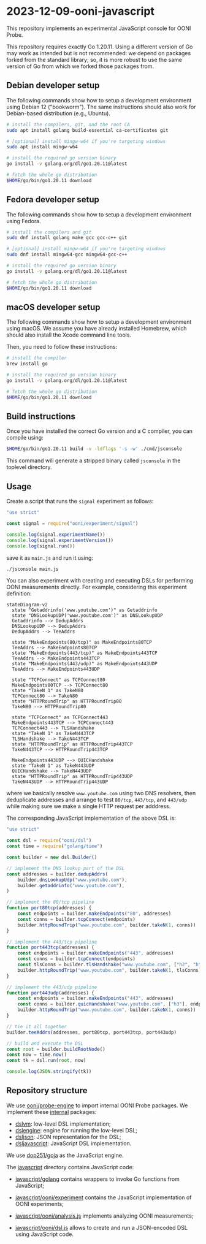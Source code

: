 # 2023-12-09-ooni-javascript

This repository implements an experimental JavaScript console for OONI Probe.

This repository requires exactly Go 1.20.11. Using a different version of Go may work
as intended but is not recommended: we depend on packages forked from the standard library; so, it
is more robust to use the same version of Go from which we forked those packages from.

## Debian developer setup

The following commands show how to setup a development environment using Debian 12 ("bookworm"). The
same instructions should also work for Debian-based distribution (e.g., Ubuntu).

```bash
# install the compilers, git, and the root CA
sudo apt install golang build-essential ca-certificates git

# [optional] install mingw-w64 if you're targeting windows
sudo apt install mingw-w64

# install the required go version binary
go install -v golang.org/dl/go1.20.11@latest

# fetch the whole go distribution
$HOME/go/bin/go1.20.11 download
```

## Fedora developer setup

The following commands show how to setup a development environment using Fedora.

```bash
# install the compilers and git
sudo dnf install golang make gcc gcc-c++ git

# [optional] install mingw-w64 if you're targeting windows
sudo dnf install mingw64-gcc mingw64-gcc-c++

# install the required go version binary
go install -v golang.org/dl/go1.20.11@latest

# fetch the whole go distribution
$HOME/go/bin/go1.20.11 download
```

## macOS developer setup

The following commands show how to setup a development environment using macOS. We assume you
have already installed Homebrew, which should also install the Xcode command line tools.

Then, you need to follow these instructions:

```bash
# install the compiler
brew install go

# install the required go version binary
go install -v golang.org/dl/go1.20.11@latest

# fetch the whole go distribution
$HOME/go/bin/go1.20.11 download
```

## Build instructions

Once you have installed the correct Go version and a C compiler, you can compile using:

```bash
$HOME/go/bin/go1.20.11 build -v -ldflags '-s -w' ./cmd/jsconsole
```

This command will generate a stripped binary called `jsconsole` in the toplevel directory.

## Usage

Create a script that runs the `signal` experiment as follows:

```JavaScript
"use strict"

const signal = require("ooni/experiment/signal")

console.log(signal.experimentName())
console.log(signal.experimentVersion())
console.log(signal.run())
```

save it as `main.js` and run it using:

```bash
./jsconsole main.js
```

You can also experiment with creating and executing DSLs for performing
OONI measurements directly. For example, considering this experiment definition:

```mermaid
stateDiagram-v2
  state "Getaddrinfo('www.youtube.com')" as Getaddrinfo
  state "DNSLookupUDP('www.youtube.com')" as DNSLookupUDP
  Getaddrinfo --> DedupAddrs
  DNSLookupUDP --> DedupAddrs
  DedupAddrs --> TeeAddrs

  state "MakeEndpoints(80/tcp)" as MakeEndpoints80TCP
  TeeAddrs --> MakeEndpoints80TCP
  state "MakeEndpoints(443/tcp)" as MakeEndpoints443TCP
  TeeAddrs --> MakeEndpoints443TCP
  state "MakeEndpoints(443/udp)" as MakeEndpoints443UDP
  TeeAddrs --> MakeEndpoints443UDP

  state "TCPConnect" as TCPConnect80
  MakeEndpoints80TCP --> TCPConnect80
  state "TakeN 1" as TakeN80
  TCPConnect80 --> TakeN80
  state "HTTPRoundTrip" as HTTPRoundTrip80
  TakeN80 --> HTTPRoundTrip80

  state "TCPConnect" as TCPConnect443
  MakeEndpoints443TCP --> TCPConnect443
  TCPConnect443 --> TLSHandshake
  state "TakeN 1" as TakeN443TCP
  TLSHandshake --> TakeN443TCP
  state "HTTPRoundTrip" as HTTPRoundTrip443TCP
  TakeN443TCP --> HTTPRoundTrip443TCP

  MakeEndpoints443UDP --> QUICHandshake
  state "TakeN 1" as TakeN443UDP
  QUICHandshake --> TakeN443UDP
  state "HTTPRoundTrip" as HTTPRoundTrip443UDP
  TakeN443UDP --> HTTPRoundTrip443UDP
```

where we basically resolve `www.youtube.com` using two DNS resolvers, then
deduplicate addresses and arrange to test `80/tcp`, `443/tcp`, and `443/udp`
while making sure we make a single HTTP request per adddress.

The corresponding JavaScript implementation of the above DSL is:

```JavaScript
"use strict"

const dsl = require("ooni/dsl")
const time = require("golang/time")

const builder = new dsl.Builder()

// implement the DNS lookup part of the DSL
const addresses = builder.dedupAddrs(
	builder.dnsLookupUdp("www.youtube.com"),
	builder.getaddrinfo("www.youtube.com"),
)

// implement the 80/tcp pipeline
function port80tcp(addresses) {
	const endpoints = builder.makeEndpoints("80", addresses)
	const conns = builder.tcpConnect(endpoints)
	builder.httpRoundTrip("www.youtube.com", builder.takeN(1, conns))
}

// implement the 443/tcp pipeline
function port443tcp(addresses) {
	const endpoints = builder.makeEndpoints("443", addresses)
	const conns = builder.tcpConnect(endpoints)
	const tlsConns = builder.tlsHandshake("www.youtube.com", ["h2", "http1/1.1"], conns)
	builder.httpRoundTrip("www.youtube.com", builder.takeN(1, tlsConns))
}

// implement the 443/udp pipeline
function port443udp(addresses) {
	const endpoints = builder.makeEndpoints("443", addresses)
	const conns = builder.quicHandshake("www.youtube.com", ["h3"], endpoints)
	builder.httpRoundTrip("www.youtube.com", builder.takeN(1, conns))
}

// tie it all together
builder.teeAddrs(addresses, port80tcp, port443tcp, port443udp)

// build and execute the DSL
const root = builder.buildRootNode()
const now = time.now()
const tk = dsl.run(root, now)

console.log(JSON.stringify(tk))
```

## Repository structure

We use [ooni/probe-engine](https://github.com/ooni/probe-engine) to import
internal OONI Probe packages. We implement these [internal](internal) packages:

* [dslvm](internal/dslvm/): low-level DSL implementation;
* [dslengine](internal/dslengine/): engine for running the low-level DSL;
* [dsljson](internal/dsljson/): JSON representation for the DSL;
* [dsljavascript](internal/dsljavascript/): JavaScript DSL implementation.

We use [dop251/goja](https://github.com/dop251/goja) as the JavaScript engine.

The [javascript](javascript) directory contains JavaScript code:

* [javascript/golang](javascript/golang/) contains wrappers to invoke
Go functions from JavaScript;

* [javascript/ooni/experiment](javascript/ooni/experiment/) contains
the JavaScript implementation of OONI experiments;

* [javascript/ooni/analysis.js](javascript/ooni/analysis.js) implements
analyzing OONI measurements;

* [javascript/ooni/dsl.js](javascript/ooni/dsl.js) allows to create
and run a JSON-encoded DSL using JavaScript code.
